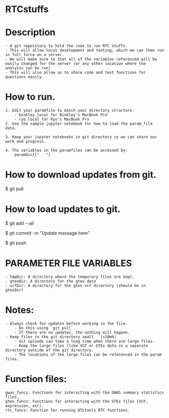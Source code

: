 # RTCstuffs

# Description
    - A git repository to hold the code to run RTC stuffs. 
    - This will allow local development and testing, which we can then run in full force on a server. 
    - We will make sure to that all of the variables referenced will be easily changed for the server (or any other location where the analysis can be run)
    - This will also allow us to share code and test functions for questions easily. 

# How to run. 
    1. Edit your paramfile to match your directory structure. 
        - binkley_local for Binkley's MacBook Pro
        - ryo_local for Ryo's MacBook Pro
    2. Use the sample jupyter notebook for how to load the param_file data. 

    3. Keep your jupyter notebooks in git directory so we can share our work and progress. 

    4. The variables in the paramfiles can be accessed by: 
        paramDict["   "]

# How to download updates from git. 
$  git pull

# How to load updates to git. 

$  git add --all

$  git commit -m "Update message here"

$  git push


# PARAMETER FILE VARIABLES
    - tmpDir: A directory where the temporary files are kept. 
    - gtexDir: A directory for the gtex data
    - vcfDir: A directory for the gtex vcf directory (should be in gtexDir)

# Notes: 
    - Always check for updates before working in the file.
        - Do this using `git pull`
        - If there are no updates, the nothing will happen. 
    - Keep files in the git directory small.  (<10mb)
        - Git uploads can take a long time when there are large files. 
        - Keep the large files (like VCF or GTEx data in a separate directory outside of the git directory. 
        - The locations of the large files can be referenced in the param files. 

# Function files:
    gwas_funcs: Functions for interacting with the GWAS summary statistics files. 
    gtex_funcs: Functions for interacting with the GTEx files (VCF, expression, etc). 
    rtc_funcs: Function for running QTLtools RTC functions. 

